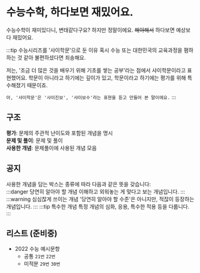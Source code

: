# 수능수학, 하다보면 재밌어요.

수능수학이 재미있다니, 변태같다구요? 하지만 정말이에요. ~~해야해서~~ 하다보면 예상보다 재밌어요.

:::tip 수능시리즈를 '샤이학문'으로 둔 이유
혹시 수능 또는 대한민국의 교육과정을 폄하하는 것 같아 불편하셨다면 죄송해요.

저는, '조금 더 많은 것을 배우기 위해 기초를 쌓는 공부'라는 점에서 샤이학문이라고 표현했어요.
학문이 아니라고 하기에는 깊이가 있고, 학문이라고 하기에는 평가를 위해 특수해졌기 때문이죠.

`아, '샤이학문'은 '샤이진보', '샤이보수'라는 표현을 듣고 만들어 본 말이에요.`
:::

## 구조
**평가**: 문제의 주관적 난이도와 포함된 개념을 명시  
**문제 및 풀이**: 문제 및 풀이  
**사용한 개념**: 문제풀이에 사용된 개념 모음

## 공지
사용한 개념을 담는 박스는 종류에 따라 다음과 같은 뜻을 갖습니다:  
:::danger 당연히 알아야 할 개념
이해하고 외워놓는 게 맞다고 보는 개념입니다.
:::
:::warning 심심찮게 쓰이는 개념
'당연히 알아야 할 수준'은 아니지만, 적잖이 등장하는 개념입니다.
:::
:::tip 특수한 개념
특정 개념의 심화, 응용, 특수한 적용 등을 다룹니다.
:::

## 리스트 (준비중)
- 2022 수능 예시문항
  - 공통 `21번` `22번`
  - 미적분 `29번` `30번`
